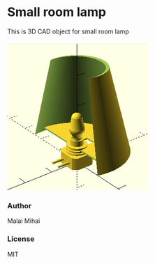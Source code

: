 # Small room lamp

This is 3D CAD object for small room lamp

![Alt text](example.jpg?raw=true "Title")

### Author
Malai Mihai

### License
MIT

